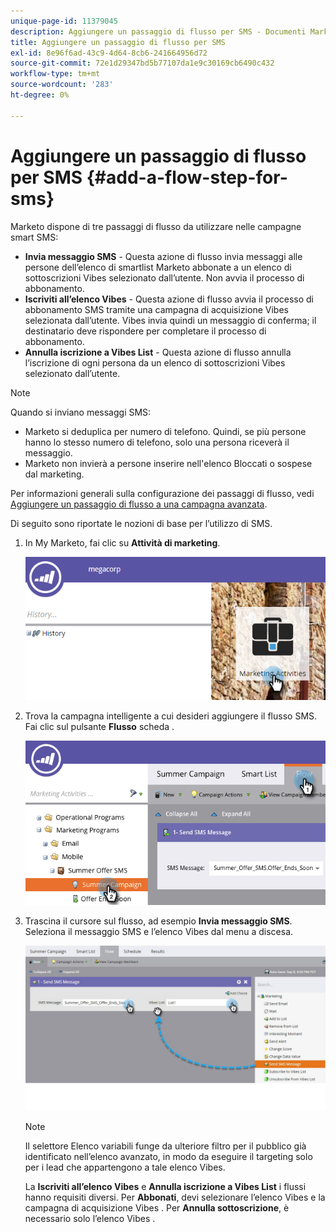 ```yaml
---
unique-page-id: 11379045
description: Aggiungere un passaggio di flusso per SMS - Documenti Marketo - Documentazione del prodotto
title: Aggiungere un passaggio di flusso per SMS
exl-id: 8e96f6ad-43c9-4d64-8cb6-241664956d72
source-git-commit: 72e1d29347bd5b77107da1e9c30169cb6490c432
workflow-type: tm+mt
source-wordcount: '283'
ht-degree: 0%

---
```


# Aggiungere un passaggio di flusso per SMS {#add-a-flow-step-for-sms}

Marketo dispone di tre passaggi di flusso da utilizzare nelle campagne smart SMS:

* **Invia messaggio SMS** - Questa azione di flusso invia messaggi alle persone dell’elenco di smartlist Marketo abbonate a un elenco di sottoscrizioni Vibes selezionato dall’utente. Non avvia il processo di abbonamento.
* **Iscriviti all’elenco Vibes** - Questa azione di flusso avvia il processo di abbonamento SMS tramite una campagna di acquisizione Vibes selezionata dall’utente. Vibes invia quindi un messaggio di conferma; il destinatario deve rispondere per completare il processo di abbonamento.
* **Annulla iscrizione a Vibes List** - Questa azione di flusso annulla l’iscrizione di ogni persona da un elenco di sottoscrizioni Vibes selezionato dall’utente.

>[!NOTE]
>
>Quando si inviano messaggi SMS:
>
>* Marketo si deduplica per numero di telefono. Quindi, se più persone hanno lo stesso numero di telefono, solo una persona riceverà il messaggio.
>* Marketo non invierà a persone inserire nell&#39;elenco Bloccati o sospese dal marketing.


Per informazioni generali sulla configurazione dei passaggi di flusso, vedi [Aggiungere un passaggio di flusso a una campagna avanzata](/help/marketo/product-docs/core-marketo-concepts/smart-campaigns/flow-actions/add-a-flow-step-to-a-smart-campaign.md).

Di seguito sono riportate le nozioni di base per l’utilizzo di SMS.

1. In My Marketo, fai clic su **Attività di marketing**.

   ![](assets/image2016-7-28-11-3a41-3a17.png)

1. Trova la campagna intelligente a cui desideri aggiungere il flusso SMS. Fai clic sul pulsante **Flusso** scheda .

   ![](assets/image2016-7-28-11-3a43-3a41.png)

1. Trascina il cursore sul flusso, ad esempio **Invia messaggio SMS**. Seleziona il messaggio SMS e l’elenco Vibes dal menu a discesa.

   ![](assets/send-sms-message-hands.jpg)

   >[!NOTE]
   >
   >Il selettore Elenco variabili funge da ulteriore filtro per il pubblico già identificato nell’elenco avanzato, in modo da eseguire il targeting solo per i lead che appartengono a tale elenco Vibes.
   >
   >La **Iscriviti all’elenco Vibes** e **Annulla iscrizione a Vibes List** i flussi hanno requisiti diversi. Per **Abbonati**, devi selezionare l’elenco Vibes e la campagna di acquisizione Vibes . Per **Annulla sottoscrizione**, è necessario solo l’elenco Vibes .
